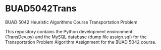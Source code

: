# BUAD5042Trans
BUAD 5042 Heuristic Algorithms Course Transportation Problem

This repository contains the  Python development environment (TransDev.py) 
and the MySQL database (dump file assign.sql) for the Transportation Problem 
Algorithm Assignment for the BUAD 5042 course.
